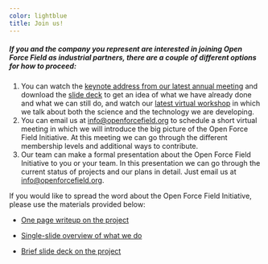 ```yaml
---
color: lightblue
title: Join us!
---
```


##### If you and the company you represent are interested in joining Open Force Field as industrial partners, there are a couple of different options for how to proceed:
1. You can watch the [keynote address from our latest annual meeting](https://youtu.be/RzqqNytqbeY) and download the [slide deck](https://zenodo.org/record/8044738/files/2023%20OpenFF%20Keynote.pdf?download=1) to get an idea of what we have already done and what we can still do, and watch our [latest virtual workshop](https://www.youtube.com/watch?v=ojlxHiJ3M-4) in which we talk about both the science and the technology we are developing.
2. You can email us at <a href="mailto:info@openforcefield.org">info@openforcefield.org</a> to schedule a short virtual meeting in which we will introduce the big picture of the Open Force Field Initiative. At this meeting we can go through the different membership levels and additional ways to contribute.
3. Our team can make a formal presentation about the Open Force Field Initiative to you or your team. In this presentation we can go through the current status of projects and our plans in detail. Just email us at <a href="mailto:info@openforcefield.org">info@openforcefield.org</a>.

If you would like to spread the word about the Open Force Field Initiative, please use the materials provided below:

* [One page writeup on the project](https://zenodo.org/record/7430421#.Y5e3mS8w3VN)

* [Single-slide overview of what we do](https://docs.google.com/presentation/d/1Sl_XWkIrDsFl6RbEh7UDAyuEFyepqXct3JsCZ2n2ObE/edit?usp=sharing)

* [Brief slide deck on the project](https://doi.org/10.5281/zenodo.8144799)

